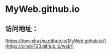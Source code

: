 # MyWeb.github.io
## 访问地址：
[https://tom-shushu.github.io/MyWeb.github.io/](https://cindy723.github.io/web/)
